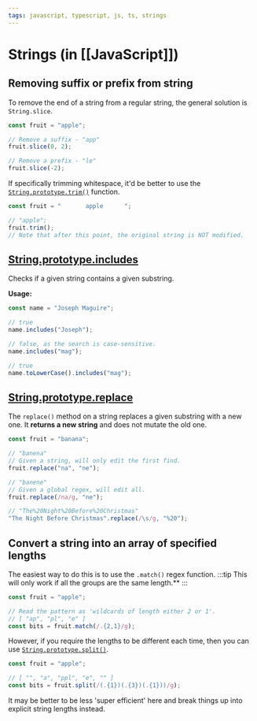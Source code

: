 ```yaml
---
tags: javascript, typescript, js, ts, strings
---
```


# Strings (in [[JavaScript]])

## Removing suffix or prefix from string

To remove the end of a string from a regular string, the general solution is `String.slice`.

```js
const fruit = "apple";

// Remove a suffix - "app"
fruit.slice(0, 2);

// Remove a prefix - "le"
fruit.slice(-2);
```

If specifically trimming whitespace, it'd be better to use the [`String.prototype.trim()`](https://developer.mozilla.org/en-US/docs/Web/JavaScript/Reference/Global_Objects/String/trim) function.

```javascript
const fruit = "       apple      ";

// "apple";
fruit.trim();
// Note that after this point, the original string is NOT modified.
```

## [String.prototype.includes](https://developer.mozilla.org/en-US/docs/Web/JavaScript/Reference/Global_Objects/String/includes)

Checks if a given string contains a given substring.

**Usage:**

```javascript
const name = "Joseph Maguire";

// true
name.includes("Joseph");

// false, as the search is case-sensitive.
name.includes("mag");

// true
name.toLowerCase().includes("mag");
```

## [String.prototype.replace](https://developer.mozilla.org/en-US/docs/Web/JavaScript/Reference/Global_Objects/String/replace)

The `replace()` method on a string replaces a given substring with a new one.
It **returns a new string** and does not mutate the old one.

```javascript
const fruit = "banana";

// "banena"
// Given a string, will only edit the first find.
fruit.replace("na", "ne");

// "banene"
// Given a global regex, will edit all.
fruit.replace(/na/g, "ne");

// "The%20Night%20Before%20Christmas"
"The Night Before Christmas".replace(/\s/g, "%20");
```

## Convert a string into an array of specified lengths

The easiest way to do this is to use the `.match()` regex function.
:::tip
This will only work if all the groups are the same length.\*\*
:::

```javascript
const fruit = "apple";

// Read the pattern as 'wildcards of length either 2 or 1'.
// [ "ap", "pl", "e" ]
const bits = fruit.match(/.{2,1}/g);
```

However, if you require the lengths to be different each time, then you can use [`String.prototype.split()`](https://developer.mozilla.org/en-US/docs/Web/JavaScript/Reference/Global_Objects/String/split).

```javascript
const fruit = "apple";

// [ "", "a", "ppl", "e", "" ]
const bits = fruit.split(/(.{1})(.{3})(.{1}))/g);
```

It may be better to be less 'super efficient' here and break things up into explicit string lengths instead.

